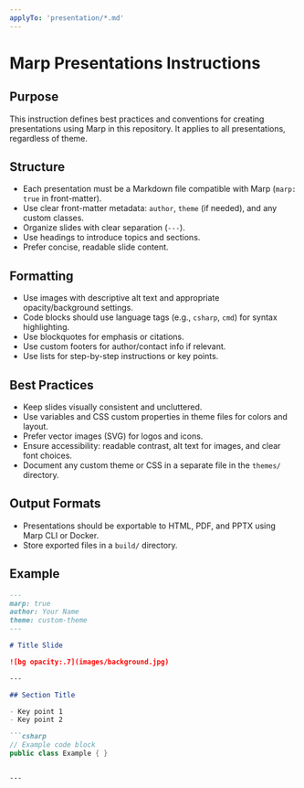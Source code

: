 ```yaml
---
applyTo: 'presentation/*.md'
---
```

# Marp Presentations Instructions

## Purpose

This instruction defines best practices and conventions for creating presentations using Marp in this repository. It applies to all presentations, regardless of theme.

## Structure

- Each presentation must be a Markdown file compatible with Marp (`marp: true` in front-matter).
- Use clear front-matter metadata: `author`, `theme` (if needed), and any custom classes.
- Organize slides with clear separation (`---`).
- Use headings to introduce topics and sections.
- Prefer concise, readable slide content.

## Formatting

- Use images with descriptive alt text and appropriate opacity/background settings.
- Code blocks should use language tags (e.g., `csharp`, `cmd`) for syntax highlighting.
- Use blockquotes for emphasis or citations.
- Use custom footers for author/contact info if relevant.
- Use lists for step-by-step instructions or key points.

## Best Practices

- Keep slides visually consistent and uncluttered.
- Use variables and CSS custom properties in theme files for colors and layout.
- Prefer vector images (SVG) for logos and icons.
- Ensure accessibility: readable contrast, alt text for images, and clear font choices.
- Document any custom theme or CSS in a separate file in the `themes/` directory.



## Output Formats

- Presentations should be exportable to HTML, PDF, and PPTX using Marp CLI or Docker.
- Store exported files in a `build/` directory.

## Example

```markdown
---
marp: true
author: Your Name
theme: custom-theme
---

# Title Slide

![bg opacity:.7](images/background.jpg)

---

## Section Title

- Key point 1
- Key point 2

```csharp
// Example code block
public class Example { }
```
```

---
